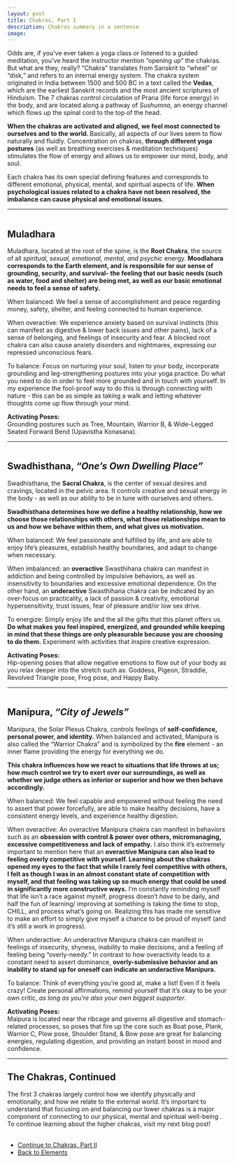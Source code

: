 ```yaml
---
layout: post
title: Chakras, Part I
description: Chakras summary in a sentence
image: 
---
```

<!--  <span class="image fit"><img src="{% link assets/images/pic02.jpg %}" alt="" /></span> -->
<div>
    <p>
    Odds are, if you’ve ever taken a yoga class or listened to a guided meditation, you’ve heard the instructor mention “opening up” the chakras. But what are they, really? “Chakra” translates from Sanskrit to “wheel” or “disk,” and refers to an internal energy system. The chakra system originated in India between 1500 and 500 BC in a text called the <b>Vedas</b>, which are the earliest Sanskrit records and the most ancient scriptures of Hinduism. The 7 chakras control circulation of Prana (life force energy) in the body, and are located along a pathway of <i>Sushumna</i>, an energy channel which flows up the spinal cord to the top of the head.
    <p>
    <b>When the chakras are activated and aligned, we feel most connected to ourselves and to the world. </b> Basically, all aspects of our lives seem to flow naturally and fluidly. Concentration on chakras, <b>through different yoga postures</b> (as well as breathing exercises & meditation techniques) stimulates the flow of energy and allows us to empower our mind, body, and soul.
    <p>
    Each chakra has its own special defining features and corresponds to different emotional, physical, mental, and spiritual aspects of life. <b>When psychological issues related to a chakra have not been resolved, the imbalance can cause physical and emotional issues.</b> 
    <hr />

<div>
    <span class="image left"><img src="{% link assets/images/chakras_mudlahara.jpg %}" alt="" /></span>
    <h2>Muladhara</h2>
    <p>
    Muladhara, located at the root of the spine, is the <b>Root Chakra</b>, the source of all <i>spiritual, sexual, emotional, mental, and psychic</i> energy. <b>Moodlahara corresponds to the Earth element, and is responsible for our sense of grounding, security, and survival- the feeling that our basic needs (such as water, food and shelter) are being met, as well as our basic emotional needs to feel a sense of safety.</b>
    <p>
    When balanced: We feel a sense of accomplishment and peace regarding money, safety, shelter, and feeling connected to human experience.
    <p>
    When overactive: We experience anxiety based on survival instincts (this can manifest as digestive & lower back issues and other pains), lack of a sense of belonging, and feelings of insecurity and fear. A blocked root chakra can also cause anxiety disorders and nightmares, expressing our repressed unconscious fears.
    <p>
    To balance: Focus on nurturing your soul, listen to your body, incorporate grounding and leg-strengthening postures into your yoga practice. Do what you need to do in order to feel more grounded and in touch with yourself. In my experience the fool-proof way to do this is through connecting with nature - this can be as simple as taking a walk and letting whatever thoughts come up flow through your mind.
    <p>
    <b>Activating Poses:</b> <br/>
    Grounding postures such as Tree, Mountain, Warrior B, & Wide-Legged Seated Forward Bend (Upavistha Konasana).
    <hr />

<div>
    <span class="image right"><img src="{% link assets/images/chakras_swadhis.jpg %}" alt="" /></span>
    <h2>Swadhisthana, <i>“One’s Own Dwelling Place”</i></h2>
    <p>
    Swadhisthana, the <b>Sacral Chakra</b>, is the center of sexual desires and cravings, located in the pelvic area. It controls creative and sexual energy in the body - as well as our ability to be in tune with ourselves and others. 
    <p>
    <b>Swadhisthana determines how we define a healthy relationship, how we choose those relationships with others, what those relationships mean to us and how we behave within them, and what gives us motivation.</b>
    <p>
    When balanced: We feel passionate and fulfilled by life, and are able to enjoy life’s pleasures, establish healthy boundaries, and adapt to change when necessary. 
    <p>
    When imbalanced: an <b>overactive</b> Swasthihana chakra can manifest in addiction and being controlled by impulsive behaviors, as well as insensitivity to boundaries and excessive emotional dependence. On the other hand, an <b>underactive</b> Swasthihana chakra can be indicated by an over-focus on practicality, a lack of passion & creativity, emotional hypersensitivity, trust issues, fear of pleasure and/or low sex drive.
    <p>
    To energize: Simply enjoy life and the all the gifts that this planet offers us. <b>Do what makes you feel inspired, energized, and grounded while keeping in mind that these things are only pleasurable because you are choosing to do them.</b> Experiment with activities that inspire creative expression.
    <p>
    <b>Activating Poses:</b> <br/>
    Hip-opening poses that allow negative emotions to flow out of your body as you relax deeper into the stretch such as: Goddess, Pigeon, Straddle, Revolved Triangle pose, Frog pose, and Happy Baby.
    <hr />

<div>
    <span class="image left"><img src="{% link assets/images/chakras_manipura.jpg %}" alt="" /></span>
    <h2>Manipura, <i>“City of Jewels”</i></h2>
    <p>
    Manipura, the Solar Plexus Chakra, controls feelings of <b>self-confidence, personal power, and identity.</b> When balanced and activated, Manipura is also called the “Warrior Chakra” and is symbolized by the <b>fire</b> element - an inner flame providing the energy for everything we do.
    <p>
    <b>This chakra influences how we react to situations that life throws at us; how much control we try to exert over our surroundings, as well as whether we judge others as inferior or superior and how we then behave accordingly. </b>
    <p>
    When balanced: We feel capable and empowered without feeling the need to assert that power forcefully, are able to make healthy decisions, have a consistent energy levels, and experience healthy digestion.
    <p>
    When overactive: An overactive Manipura chakra can manifest in behaviors such as an <b>obsession with control & power over others, micromanaging, excessive competitiveness and lack of empathy.</b> I also think it’s extremely important to mention here that an <b>overactive Manipura can also lead to feeling overly competitive with yourself. Learning about the chakras opened my eyes to the fact that while I rarely feel competitive with others, I felt as though I was in an almost constant state of competition with myself, and that feeling was taking up so much energy that could be used in significantly more constructive ways.</b> I’m constantly reminding myself that life isn’t a race against myself, progress doesn’t <i>have</i> to be daily, and half the fun of learning/ improving at something is taking the time to stop, CHILL, and process what’s going on. Realizing this has made me sensitive to make an effort to simply give myself a chance to be proud of myself (and it’s still a work in progress).
    <p>
    When underactive: An underactive Manipura chakra can manifest in feelings of insecurity, shyness, inability to make decisions, and a feeling of feeling being “overly-needy.” In contrast to how overactivity leads to a constant need to assert dominance, <b>overly-submissive behavior and an inability to stand up for oneself can indicate an underactive Manipura.</b>
    <p>
    To balance: Think of everything you’re good at, make a list! Even if it feels crazy! Create personal affirmations, remind yourself that it’s okay to be your own critic, <i>as long as you’re also your own biggest supporter.</i> 
    <p>
    <b>Activating Poses:</b> <br/>
    Maipura is located near the ribcage and governs all digestive and stomach-related processes, so poses that fire up the core such as Boat pose, Plank, Warrior C, Plow pose, Shoulder Stand, & Bow pose are great for balancing energies, regulating digestion, and providing an instant boost in mood and confidence.
    <hr />
<div>
    <h2>The Chakras, Continued</h2>
    <p>
    The first 3 chakras largely control how we identify physically and emotionally, and how we relate to the external world. It’s important to understand that focusing on and balancing our lower chakras is a major component of connecting to our physical, mental and spiritual well-being . To continue learning about the higher chakras, visit my next blog post!
<br />
<br />

<ul class="actions">
	<li><a href="{% post_url 2020-07-11-chakras2 %}"  class="button">Continue to Chakras, Part II</a></li>
	<li><a href="/elements.html" class="button next">Back to Elements</a></li>
</ul>